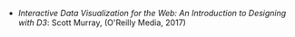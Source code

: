 * _Interactive Data Visualization for the Web: An Introduction to Designing with D3_: Scott Murray, (O'Reilly Media, 2017)